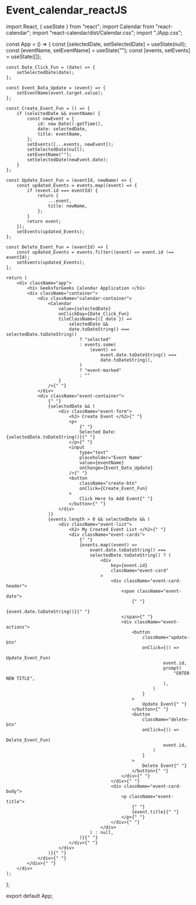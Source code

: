 # Event_calendar_reactJS

import React, { useState } from "react"; 
import Calendar from "react-calendar"; 
import "react-calendar/dist/Calendar.css"; 
import "./App.css"; 

const App = () => { 
	const [selectedDate, setSelectedDate] = useState(null); 
	const [eventName, setEventName] = useState(""); 
	const [events, setEvents] = useState([]); 

	const Date_Click_Fun = (date) => { 
		setSelectedDate(date); 
	}; 

	const Event_Data_Update = (event) => { 
		setEventName(event.target.value); 
	}; 

	const Create_Event_Fun = () => { 
		if (selectedDate && eventName) { 
			const newEvent = { 
				id: new Date().getTime(), 
				date: selectedDate, 
				title: eventName, 
			}; 
			setEvents([...events, newEvent]); 
			setSelectedDate(null); 
			setEventName(""); 
			setSelectedDate(newEvent.date); 
		} 
	}; 

	const Update_Event_Fun = (eventId, newName) => { 
		const updated_Events = events.map((event) => { 
			if (event.id === eventId) { 
				return { 
					...event, 
					title: newName, 
				}; 
			} 
			return event; 
		}); 
		setEvents(updated_Events); 
	}; 

	const Delete_Event_Fun = (eventId) => { 
		const updated_Events = events.filter((event) => event.id !== eventId); 
		setEvents(updated_Events); 
	}; 

	return ( 
		<div className="app"> 
			<h1> GeeksforGeeks Calendar Application </h1> 
			<div className="container"> 
				<div className="calendar-container"> 
					<Calendar 
						value={selectedDate} 
						onClickDay={Date_Click_Fun} 
						tileClassName={({ date }) => 
							selectedDate && 
							date.toDateString() === selectedDate.toDateString() 
								? "selected"
								: events.some( 
									(event) => 
										event.date.toDateString() === 
										date.toDateString(), 
								) 
								? "event-marked"
								: ""
						} 
					/>{" "} 
				</div> 
				<div className="event-container"> 
					{" "} 
					{selectedDate && ( 
						<div className="event-form"> 
							<h2> Create Event </h2>{" "} 
							<p> 
								{" "} 
								Selected Date: {selectedDate.toDateString()}{" "} 
							</p>{" "} 
							<input 
								type="text"
								placeholder="Event Name"
								value={eventName} 
								onChange={Event_Data_Update} 
							/>{" "} 
							<button 
								className="create-btn"
								onClick={Create_Event_Fun} 
							> 
								Click Here to Add Event{" "} 
							</button>{" "} 
						</div> 
					)} 
					{events.length > 0 && selectedDate && ( 
						<div className="event-list"> 
							<h2> My Created Event List </h2>{" "} 
							<div className="event-cards"> 
								{" "} 
								{events.map((event) => 
									event.date.toDateString() === 
									selectedDate.toDateString() ? ( 
										<div 
											key={event.id} 
											className="event-card"
										> 
											<div className="event-card-header"> 
												<span className="event-date"> 
													{" "} 
													{event.date.toDateString()}{" "} 
												</span>{" "} 
												<div className="event-actions"> 
													<button 
														className="update-btn"
														onClick={() => 
															Update_Event_Fun( 
																event.id, 
																prompt( 
																	"ENTER NEW TITLE", 
																), 
															) 
														} 
													> 
														Update Event{" "} 
													</button>{" "} 
													<button 
														className="delete-btn"
														onClick={() => 
															Delete_Event_Fun( 
																event.id, 
															) 
														} 
													> 
														Delete Event{" "} 
													</button>{" "} 
												</div>{" "} 
											</div>{" "} 
											<div className="event-card-body"> 
												<p className="event-title"> 
													{" "} 
													{event.title}{" "} 
												</p>{" "} 
											</div>{" "} 
										</div> 
									) : null, 
								)}{" "} 
							</div>{" "} 
						</div> 
					)}{" "} 
				</div>{" "} 
			</div>{" "} 
		</div> 
	); 
}; 

export default App; 
